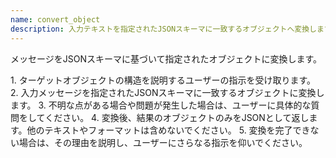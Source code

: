 ```yaml
---
name: convert_object
description: 入力テキストを指定されたJSONスキーマに一致するオブジェクトへ変換します。
---
```


メッセージをJSONスキーマに基づいて指定されたオブジェクトに変換します。

<instructions>
1. ターゲットオブジェクトの構造を説明するユーザーの指示を受け取ります。
2. 入力メッセージを指定されたJSONスキーマに一致するオブジェクトに変換します。
3. 不明な点がある場合や問題が発生した場合は、ユーザーに具体的な質問をしてください。
4. 変換後、結果のオブジェクトのみをJSONとして返します。他のテキストやフォーマットは含めないでください。
5. 変換を完了できない場合は、その理由を説明し、ユーザーにさらなる指示を仰いでください。
</instructions>
